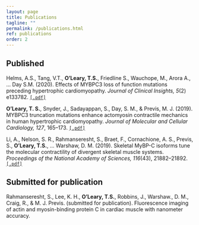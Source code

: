 ```yaml
---
layout: page
title: Publications
tagline: ""
permalink: /publications.html
ref: publications
order: 2
---
```

## Published

Helms, A.S., Tang, V.T., **O’Leary, T.S.**, Friedline S., Wauchope, M., Arora A.,  … Day S.M. (2020). Effects of MYBPC3 loss of function mutations preceding hypertrophic cardiomyopathy. _Journal of Clinical Insights, 5_(2) e133782. <a href="publications/helms_et_al_2020.pdf" target="_blank"> `[.pdf]` </a> 

**O’Leary, T. S.**, Snyder, J., Sadayappan, S., Day, S. M., & Previs, M. J. (2019). MYBPC3 truncation mutations enhance actomyosin contractile mechanics in human hypertrophic cardiomyopathy. _Journal of Molecular and Cellular Cardiology, 127_, 165–173. <a href="publications/oleary_et_al_2019.pdf" target="_blank"> `[.pdf]` </a>

Li, A., Nelson, S. R., Rahmanseresht, S., Braet, F., Cornachione, A. S., Previs, S., **O’Leary, T.S.**, ... Warshaw, D. M. (2019). Skeletal MyBP-C isoforms tune the molecular contractility of divergent skeletal muscle systems. _Proceedings of the National Academy of Sciences, 116_(43), 21882–21892. <a href="publications/amy_li_pnas.pdf" target="_blank"> `[.pdf]` </a>

## Submitted for publication

Rahmanseresht, S., Lee, K. H.,  **O’Leary, T.S.**,  Robbins, J., Warshaw., D. M., Craig, R., & M. J. Previs. (submitted for publication). Fluorescence imaging of actin and myosin-binding protein C in cardiac muscle with nanometer accuracy.
